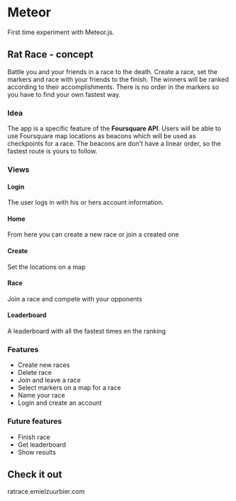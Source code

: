 # Meteor
First time experiment with Meteor.js.  
  
## Rat Race - concept
Battle you and your friends in a race to the death. Create a race, set the markers and race with your friends to the finish. The winners will be ranked according to their accomplishments. There is no order in the markers so you have to find your own fastest way.

### Idea
The app is a specific feature of the **Foursquare API**. Users will be able to use Foursquare map locations as beacons which will be used as checkpoints for a race. The beacons are don't have a linear order, so the fastest route is yours to follow.

### Views  
#### Login  
The user logs in with his or hers account information.

#### Home
From here you can create a new race or join a created one

#### Create  
Set the locations on a map

#### Race 
Join a race and compete with your opponents

#### Leaderboard
A leaderboard with all the fastest times en the ranking


### Features  
- Create new races
- Delete race
- Join and leave a race
- Select markers on a map for a race
- Name your race
- Login and create an account


### Future features  
- Finish race
- Get leaderboard
- Show results

## Check it out
ratrace.emielzuurbier.com